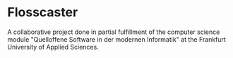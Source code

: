 # Flosscaster

A collaborative project done in partial fulfillment of the computer science module "Quelloffene Software in der modernen Informatik" at the Frankfurt University of Applied Sciences.
